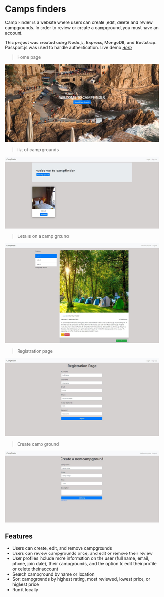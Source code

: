 # Camps finders
Camp Finder is a website where users can create ,edit, delete and review campgrounds. In order to review or create a campground, you must have an account.

This project was created using Node.js, Express, MongoDB, and Bootstrap. Passport.js was used to handle authentication.
Live demo [_Here_](https://campsfinder.herokuapp.com/)



 
 > Home page

![Desktop view](./public/img/home.png)

 > list of camp grounds

![Desktop view](./public/img/grounds.png)

 > Details on a camp ground

![Desktop view](./public/img/shows.png)

 > Registration page

![Desktop view](./public/img/reg.png)
 > Create camp ground

![Desktop view](./public/img/create.png)


## Features
- Users can create, edit, and remove campgrounds
- Users can review campgrounds once, and edit or remove their review
- User profiles include more information on the user (full name, email, phone, join date), their campgrounds, and the option to edit their profile or delete their account
- Search campground by name or location
- Sort campgrounds by highest rating, most reviewed, lowest price, or highest price
- Run it locally